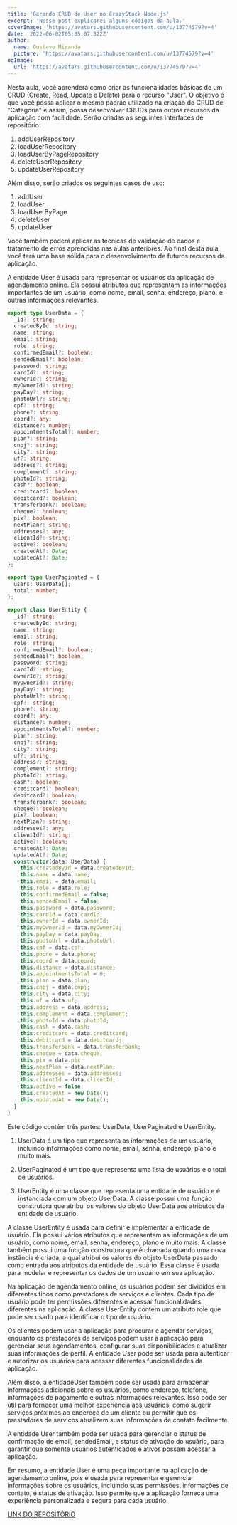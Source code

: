 ```yaml
---
title: 'Gerando CRUD de User no CrazyStack Node.js'
excerpt: 'Nesse post explicarei alguns códigos da aula.'
coverImage: 'https://avatars.githubusercontent.com/u/13774579?v=4'
date: '2022-06-02T05:35:07.322Z'
author:
  name: Gustavo Miranda
  picture: 'https://avatars.githubusercontent.com/u/13774579?v=4'
ogImage:
  url: 'https://avatars.githubusercontent.com/u/13774579?v=4'
---
```

Nesta aula, você aprenderá como criar as funcionalidades básicas de um CRUD (Create, Read, Update e Delete) para o recurso "User". O objetivo é que você possa aplicar o mesmo padrão utilizado na criação do CRUD de "Categoria" e assim, possa desenvolver CRUDs para outros recursos da aplicação com facilidade. Serão criadas as seguintes interfaces de repositório:

1. addUserRepository
2. loadUserRepository
3. loadUserByPageRepository
4. deleteUserRepository
5. updateUserRepository

Além disso, serão criados os seguintes casos de uso:

1. addUser
2. loadUser
3. loadUserByPage
4. deleteUser
5. updateUser

Você também poderá aplicar as técnicas de validação de dados e tratamento de erros aprendidas nas aulas anteriores. Ao final desta aula, você terá uma base sólida para o desenvolvimento de futuros recursos da aplicação.

A entidade User é usada para representar os usuários da aplicação de agendamento online. Ela possui atributos que representam as informações importantes de um usuário, como nome, email, senha, endereço, plano, e outras informações relevantes.

```typescript
export type UserData = {
  _id?: string;
  createdById: string;
  name: string;
  email: string;
  role: string;
  confirmedEmail?: boolean;
  sendedEmail?: boolean;
  password: string;
  cardId?: string;
  ownerId?: string;
  myOwnerId?: string;
  payDay?: string;
  photoUrl?: string;
  cpf?: string;
  phone?: string;
  coord?: any;
  distance?: number;
  appointmentsTotal?: number;
  plan?: string;
  cnpj?: string;
  city?: string;
  uf?: string;
  address?: string;
  complement?: string;
  photoId?: string;
  cash?: boolean;
  creditcard?: boolean;
  debitcard?: boolean;
  transferbank?: boolean;
  cheque?: boolean;
  pix?: boolean;
  nextPlan?: string;
  addresses?: any;
  clientId?: string;
  active?: boolean;
  createdAt?: Date;
  updatedAt?: Date;
};

export type UserPaginated = {
  users: UserData[];
  total: number;
};

export class UserEntity {
  _id?: string;
  createdById: string;
  name: string;
  email: string;
  role: string;
  confirmedEmail?: boolean;
  sendedEmail?: boolean;
  password: string;
  cardId?: string;
  ownerId?: string;
  myOwnerId?: string;
  payDay?: string;
  photoUrl?: string;
  cpf?: string;
  phone?: string;
  coord?: any;
  distance?: number;
  appointmentsTotal?: number;
  plan?: string;
  cnpj?: string;
  city?: string;
  uf?: string;
  address?: string;
  complement?: string;
  photoId?: string;
  cash?: boolean;
  creditcard?: boolean;
  debitcard?: boolean;
  transferbank?: boolean;
  cheque?: boolean;
  pix?: boolean;
  nextPlan?: string;
  addresses?: any;
  clientId?: string;
  active?: boolean;
  createdAt?: Date;
  updatedAt?: Date;
  constructor(data: UserData) {
    this.createdById = data.createdById;
    this.name = data.name;
    this.email = data.email;
    this.role = data.role;
    this.confirmedEmail = false;
    this.sendedEmail = false;
    this.password = data.password;
    this.cardId = data.cardId;
    this.ownerId = data.ownerId;
    this.myOwnerId = data.myOwnerId;
    this.payDay = data.payDay;
    this.photoUrl = data.photoUrl;
    this.cpf = data.cpf;
    this.phone = data.phone;
    this.coord = data.coord;
    this.distance = data.distance;
    this.appointmentsTotal = 0;
    this.plan = data.plan;
    this.cnpj = data.cnpj;
    this.city = data.city;
    this.uf = data.uf;
    this.address = data.address;
    this.complement = data.complement;
    this.photoId = data.photoId;
    this.cash = data.cash;
    this.creditcard = data.creditcard;
    this.debitcard = data.debitcard;
    this.transferbank = data.transferbank;
    this.cheque = data.cheque;
    this.pix = data.pix;
    this.nextPlan = data.nextPlan;
    this.addresses = data.addresses;
    this.clientId = data.clientId;
    this.active = false;
    this.createdAt = new Date();
    this.updatedAt = new Date();
  }
}
``` 

Este código contém três partes: UserData, UserPaginated e UserEntity.

1. UserData é um tipo que representa as informações de um usuário, incluindo informações como nome, email, senha, endereço, plano e muito mais.

2. UserPaginated é um tipo que representa uma lista de usuários e o total de usuários.

3. UserEntity é uma classe que representa uma entidade de usuário e é instanciada com um objeto UserData. A classe possui uma função construtora que atribui os valores do objeto UserData aos atributos da entidade de usuário.

A classe UserEntity é usada para definir e implementar a entidade de usuário. Ela possui vários atributos que representam as informações de um usuário, como nome, email, senha, endereço, plano e muito mais. A classe também possui uma função construtora que é chamada quando uma nova instância é criada, a qual atribui os valores do objeto UserData passado como entrada aos atributos da entidade de usuário. Essa classe é usada para modelar e representar os dados de um usuário em sua aplicação.

Na aplicação de agendamento online, os usuários podem ser divididos em diferentes tipos como prestadores de serviços e clientes. Cada tipo de usuário pode ter permissões diferentes e acessar funcionalidades diferentes na aplicação. A classe UserEntity contém um atributo role que pode ser usado para identificar o tipo de usuário.

Os clientes podem usar a aplicação para procurar e agendar serviços, enquanto os prestadores de serviços podem usar a aplicação para gerenciar seus agendamentos, configurar suas disponibilidades e atualizar suas informações de perfil. A entidade User pode ser usada para autenticar e autorizar os usuários para acessar diferentes funcionalidades da aplicação.

Além disso, a entidadeUser também pode ser usada para armazenar informações adicionais sobre os usuários, como endereço, telefone, informações de pagamento e outras informações relevantes. Isso pode ser útil para fornecer uma melhor experiência aos usuários, como sugerir serviços próximos ao endereço de um cliente ou permitir que os prestadores de serviços atualizem suas informações de contato facilmente.

A entidade User também pode ser usada para gerenciar o status de confirmação de email, sendedEmail, e status de ativação do usuário, para garantir que somente usuários autenticados e ativos possam acessar a aplicação.

Em resumo, a entidade User é uma peça importante na aplicação de agendamento online, pois é usada para representar e gerenciar informações sobre os usuários, incluindo suas permissões, informações de contato, e status de ativação. Isso permite que a aplicação forneça uma experiência personalizada e segura para cada usuário.

[LINK DO REPOSITÓRIO](https://github.com/gumiranda/CrazyStackNodeJs)